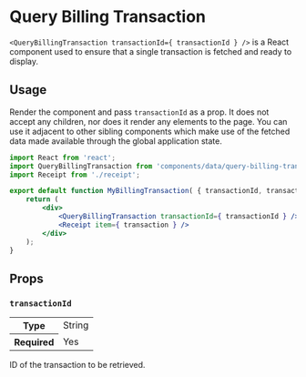 # Query Billing Transaction

`<QueryBillingTransaction transactionId={ transactionId } />` is a React component used to ensure that a single transaction is fetched and ready to display.

## Usage

Render the component and pass `transactionId` as a prop. It does not accept any children, nor does it render any elements to the page. You can use it adjacent to other sibling components which make use of the fetched data made available through the global application state.

```jsx
import React from 'react';
import QueryBillingTransaction from 'components/data/query-billing-transaction';
import Receipt from './receipt';

export default function MyBillingTransaction( { transactionId, transaction } ) {
	return (
		<div>
			<QueryBillingTransaction transactionId={ transactionId } />
			<Receipt item={ transaction } />
		</div>
	);
}
```

## Props

### `transactionId`

<table>
	<tr><th>Type</th><td>String</td></tr>
	<tr><th>Required</th><td>Yes</td></tr>
</table>

ID of the transaction to be retrieved.
